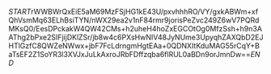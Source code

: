 $START$rWWBWrQxEiE5aM69MzFSjHG1kE43U/pxvhhhRO/VY/gxkABWm+xfQhVsmMq63ELhBsiTYN/nWX29ea2v1nF84rmr9jorisPeZvc249Z6wV7PQRdMKsQ0/EesDPckakW4QW42CMs+h2uheH4hoZxEGCOtOg0MfzSsh+h9n3AAThg2bPxe2SIFjijDKlZSr/jb8w4c6PXsHwNIV48JyNUme3UpyqhZAXQbD2EJHTlGzfC8QWZeNWwx+jbF7FcLdrngmHgtEAa+0QDNXItKduMAG55rCqY+BaTsEF2Z1SoYR3l3XVJxJuLkAxroJRbFDffzqba6flRUL0aBDn9orJmnDw==$END$